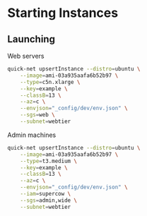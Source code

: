 # Starting Instances

## Launching

Web servers

```sh
quick-net upsertInstance --distro=ubuntu \
    --image=ami-03a935aafa6b52b97 \
    --type=c5n.xlarge \
    --key=example \
    --classB=13 \
    --az=c \
    --envjson="_config/dev/env.json" \
    --sgs=web \
    --subnet=webtier
```

Admin machines

```sh
quick-net upsertInstance --distro=ubuntu \
    --image=ami-03a935aafa6b52b97 \
    --type=t3.medium \
    --key=example \
    --classB=13 \
    --az=c \
    --envjson="_config/dev/env.json" \
    --iam=supercow \
    --sgs=admin,wide \
    --subnet=webtier
```
